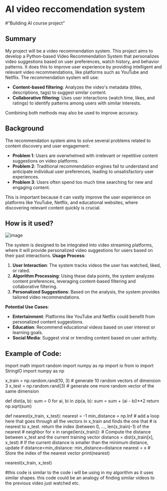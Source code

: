 # AI video reccomendation system
#“Building AI course project”
## Summary

My project will be a video recommendation system. This project aims to develop a Python-based Video Recommendation System that personalizes video suggestions based on user preferences, watch history, and behavior patterns. It does this to improve user experience by providing intelligent and relevant video recommendations, like platforms such as YouTube and Netflix. The recommendation system will use:

- **Content-based filtering**: Analyzes the video's metadata (titles, descriptions, tags) to suggest similar content.
- **Collaborative filtering**: Uses user interactions (watch time, likes, and ratings) to identify patterns among users with similar interests.

Combining both methods may also be used to improve accuracy.

## Background

The recommendation system aims to solve several problems related to content discovery and user engagement:

* **Problem 1**: Users are overwhelmed with irrelevant or repetitive content suggestions on video platforms.
* **Problem 2**: Traditional recommendation engines fail to understand and anticipate individual user preferences, leading to unsatisfactory user experiences.
* **Problem 3**: Users often spend too much time searching for new and engaging content.

This is important because it can vastly improve the user experience on platforms like YouTube, Netflix, and educational websites, where discovering relevant content quickly is crucial.

## How is it used?
![image](https://github.com/user-attachments/assets/fc329b76-7ac0-4e38-b720-e535403955af)

The system is designed to be integrated into video streaming platforms, where it will provide personalized video suggestions for users based on their past interactions.
**Usage Process**:
1. **User Interaction**: The system tracks videos the user has watched, liked, or rated.
2. **Algorithm Processing**: Using these data points, the system analyzes content preferences, leveraging content-based filtering and collaborative filtering.
3. **Personalized Suggestions**: Based on the analysis, the system provides tailored video recommendations.

**Potential Use Cases**:
- **Entertainment**: Platforms like YouTube and Netflix could benefit from personalized content suggestions.
- **Education**: Recommend educational videos based on user interest or learning goals.
- **Social Media**: Suggest viral or trending content based on user activity.


## Example of Code:
import math
import random
import numpy as np
import io
from io import StringIO
import numpy as np

x_train = np.random.rand(10, 3)   # generate 10 random vectors of dimension 3
x_test = np.random.rand(3)        # generate one more random vector of the same dimension

def dist(a, b):
    sum = 0
    for ai, bi in zip(a, b):
        sum = sum + (ai - bi)**2
    return np.sqrt(sum)
    
def nearest(x_train, x_test):
    nearest = -1
    min_distance = np.Inf
    # add a loop here that goes through all the vectors in x_train and finds the one that
    # is nearest to x_test. return the index (between 0, ..., len(x_train)-1) of the nearest
    # neighbor
    for x in range(len(x_train)):
        # Compute the distance between x_test and the current training vector
        distance = dist(x_train[x], x_test)
        # If the current distance is smaller than the minimum distance, update
        if distance<min_distance:
            min_distance=distance
            nearest = x  # Store the index of the nearest vector
    print(nearest)

nearest(x_train, x_test)




#this code is similar to the code i will be using in my algorithm as it uses similar shapes. this code could be an analogy of finding similar videos to the previous video just watched etc.
